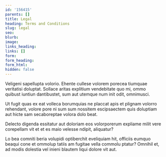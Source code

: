 ```yaml
---
id: '156415'
parents: []
title: Legal
heading: Terms and Conditions
slug: legal
seo: 
blurb: 
image: 
links_heading: 
links: []
form: 
form_heading: 
form_html: 
hidden: false
---
```


Veligeni sapellupta volorio. Ehente cullese volorem porecea tiumquae veritatisi doluptat. Sollace aritas explitium vendebitate quo mi, ommo quibust iuntiun dantibustet, sum aut utemque num init odit, omnimusci.

Ut fugit quas ex eat volleca borumquias ne placcat apis et plignam volorro rehendant, volore pore ni sum sum nossitem escipsaectem quis doluptiam aut hicte sam secaboreptae volora dolo beat.

Delecto digenda essitatur aut doloriam eos volorporerum expliame milit vere corepellam vit et et es maio velesse ndipit, aliquatur?

Lo bea comniti beria volupidi optiberchit eveliquiam hit, officiis eumquo beaqui cone et ommolup tatiis am fugitae vella commolu ptatur? Omnihil et, ad modis dolestia vel inieni blautem liqui dolore vit aut.